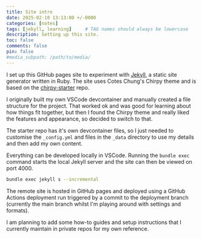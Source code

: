 ```yaml
---
title: Site intro
date: 2025-02-10 13:13:00 +/-0000
categories: [notes]
tags: [jekyll, learning]     # TAG names should always be lowercase
description: Setting up this site.
toc: false
comments: false
pin: false
#media_subpath: /path/to/media/
---
```


I set up this GitHub pages site to experiment with [Jekyll](https://jekyllrb.com/), a static site generator written in Ruby. The site uses Cotes Chung's Chirpy theme and is based on the [chirpy-starter](https://github.com/cotes2020/chirpy-starter) repo.

I originally built my own VSCode devcontainer and manually created a file structure for the project. That worked ok and was good for learning about how things fit together, but then I found the Chirpy theme and really liked the features and appearance, so decided to switch to that.

The starter repo has it's own devcontainer files, so I just needed to customise the `_config.yml` and files in the `_data` directory to use my details and then add my own content.

Everything can be developed locally in VSCode. Running the `bundle exec` command starts the local Jekyll server and the site can then be viewed on port 4000.

```sh
bundle exec jekyll s --incremental   
```

The remote site is hosted in GitHub pages and deployed using a GitHub Actions deployment run triggered by a commit to the deployment branch (currently the main branch whilst I'm playing around with settings and formats).

I am planning to add some how-to guides and setup instructions that I currently maintain in private repos for my own reference.
